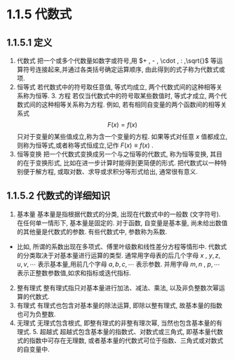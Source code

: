 # 1.1.5 代数式
## 1.1.5.1 定义
1. 代数式
把一个或多个代数量如数字或符号,用 $+ , - , \cdot  , : ,\sqrt{}$ 等运算符号连接起来,并通过各类括号确定运算顺序, 由此得到的式子称为代数式或项.
2. 恒等式
若代数式中的符号取任意值, 等式均成立, 两个代数式间的这种相等关系称为恒等. 3. 方程
若仅当代数式中的符号取某些数值时, 等式才成立, 两个代数式间的这种相等关系称为方程. 例如, 若有相同自变量的两个函数间的相等关系式
$$
F\left( x\right)  = f\left( x\right)  \tag{1.27}
$$
只对于变量的某些值成立,称为含一个变量的方程. 如果等式对任意 $x$ 值都成立, 则称为恒等式,或者称等式恒成立,记作 $F\left( x\right)  \equiv  f\left( x\right)$ .
4. 恒等变换
把一个代数式变换成另一个与之恒等的代数式, 称为恒等变换, 其目的在于变换形式, 比如在进一步计算时能得到更简便的形式. 把代数式以一种特别便于解方程, 或取对数、求导或求积分等形式给出, 通常很有意义.
## 1.1.5.2 代数式的详细知识
1. 基本量
基本量是指根据代数式的分类, 出现在代数式中的一般数 (文字符号). 在任何单一情形下, 基本量是固定的. 对于函数, 自变量是基本量, 尚未给出数值的其他量是代数式的参数. 有些代数式中, 参数称为系数.
- 比如, 所谓的系数出现在多项式、傅里叶级数和线性差分方程等情形中.
代数式的分类取决于对基本量进行运算的类型. 通常用字母表的后几个字母 $x$ , $y, z, u, v,\cdots$ 表示基本量,用前几个字母 $a, b, c,\cdots$ 表示参数. 并用字母 $m, n$ , $p,\cdots$ 表示正整数参数值,如求和指标或迭代指标.
2. 整有理式
整有理式指只对基本量进行加法、减法、乘法, 以及非负整数次幂运算的代数式.
3. 有理式
有理式也包含对基本量的除法运算, 即除以整有理式, 故基本量的指数也可为负整数.
4. 无理式
无理式包含根式, 即整有理式的非整有理次幂, 当然也包含基本量的有理式. 5. 超越式
超越式包含基本量的指数式、对数式或三角式, 即基本量代数式的指数中可存在无理数, 或者基本量的代数式可位于指数、三角式或对数式的自变量中.